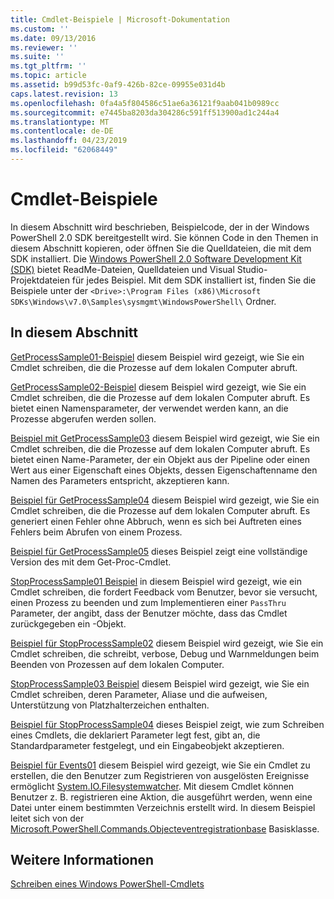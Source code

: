 ```yaml
---
title: Cmdlet-Beispiele | Microsoft-Dokumentation
ms.custom: ''
ms.date: 09/13/2016
ms.reviewer: ''
ms.suite: ''
ms.tgt_pltfrm: ''
ms.topic: article
ms.assetid: b99d53fc-0af9-426b-82ce-09955e031d4b
caps.latest.revision: 13
ms.openlocfilehash: 0fa4a5f804586c51ae6a36121f9aab041b0989cc
ms.sourcegitcommit: e7445ba8203da304286c591ff513900ad1c244a4
ms.translationtype: MT
ms.contentlocale: de-DE
ms.lasthandoff: 04/23/2019
ms.locfileid: "62068449"
---
```

# <a name="cmdlet-samples"></a>Cmdlet-Beispiele

In diesem Abschnitt wird beschrieben, Beispielcode, der in der Windows PowerShell 2.0 SDK bereitgestellt wird. Sie können Code in den Themen in diesem Abschnitt kopieren, oder öffnen Sie die Quelldateien, die mit dem SDK installiert. Die [Windows PowerShell 2.0 Software Development Kit (SDK)](https://www.microsoft.com/en-us/download/details.aspx?id=2560) bietet ReadMe-Dateien, Quelldateien und Visual Studio-Projektdateien für jedes Beispiel. Mit dem SDK installiert ist, finden Sie die Beispiele unter der `<Drive>:\Program Files (x86)\Microsoft SDKs\Windows\v7.0\Samples\sysmgmt\WindowsPowerShell\` Ordner.

## <a name="in-this-section"></a>In diesem Abschnitt

[GetProcessSample01-Beispiel](./getprocesssample01-sample.md) diesem Beispiel wird gezeigt, wie Sie ein Cmdlet schreiben, die die Prozesse auf dem lokalen Computer abruft.

[GetProcessSample02-Beispiel](./getprocesssample02-sample.md) diesem Beispiel wird gezeigt, wie Sie ein Cmdlet schreiben, die die Prozesse auf dem lokalen Computer abruft. Es bietet einen Namensparameter, der verwendet werden kann, an die Prozesse abgerufen werden sollen.

[Beispiel mit GetProcessSample03](./getprocesssample03-sample.md) diesem Beispiel wird gezeigt, wie Sie ein Cmdlet schreiben, die die Prozesse auf dem lokalen Computer abruft. Es bietet einen Name-Parameter, der ein Objekt aus der Pipeline oder einen Wert aus einer Eigenschaft eines Objekts, dessen Eigenschaftenname den Namen des Parameters entspricht, akzeptieren kann.

[Beispiel für GetProcessSample04](./getprocesssample04-sample.md) diesem Beispiel wird gezeigt, wie Sie ein Cmdlet schreiben, die die Prozesse auf dem lokalen Computer abruft. Es generiert einen Fehler ohne Abbruch, wenn es sich bei Auftreten eines Fehlers beim Abrufen von einem Prozess.

[Beispiel für GetProcessSample05](./getprocesssample05-sample.md) dieses Beispiel zeigt eine vollständige Version des mit dem Get-Proc-Cmdlet.

[StopProcessSample01 Beispiel](./stopprocesssample01-sample.md) in diesem Beispiel wird gezeigt, wie ein Cmdlet schreiben, die fordert Feedback vom Benutzer, bevor sie versucht, einen Prozess zu beenden und zum Implementieren einer `PassThru` Parameter, der angibt, dass der Benutzer möchte, dass das Cmdlet zurückgegeben ein -Objekt.

[Beispiel für StopProcessSample02](./stopprocesssample02-sample.md) diesem Beispiel wird gezeigt, wie Sie ein Cmdlet schreiben, die schreibt, verbose, Debug und Warnmeldungen beim Beenden von Prozessen auf dem lokalen Computer.

[StopProcessSample03 Beispiel](./stopprocesssample03-sample.md) diesem Beispiel wird gezeigt, wie Sie ein Cmdlet schreiben, deren Parameter, Aliase und die aufweisen, Unterstützung von Platzhalterzeichen enthalten.

[Beispiel für StopProcessSample04](./stopprocesssample04-sample.md) dieses Beispiel zeigt, wie zum Schreiben eines Cmdlets, die deklariert Parameter legt fest, gibt an, die Standardparameter festgelegt, und ein Eingabeobjekt akzeptieren.

[Beispiel für Events01](./events01-sample.md) diesem Beispiel wird gezeigt, wie Sie ein Cmdlet zu erstellen, die den Benutzer zum Registrieren von ausgelösten Ereignisse ermöglicht [System.IO.Filesystemwatcher](/dotnet/api/System.IO.FileSystemWatcher). Mit diesem Cmdlet können Benutzer z. B. registrieren eine Aktion, die ausgeführt werden, wenn eine Datei unter einem bestimmten Verzeichnis erstellt wird. In diesem Beispiel leitet sich von der [Microsoft.PowerShell.Commands.Objecteventregistrationbase](/dotnet/api/Microsoft.PowerShell.Commands.ObjectEventRegistrationBase) Basisklasse.

## <a name="see-also"></a>Weitere Informationen

[Schreiben eines Windows PowerShell-Cmdlets](./writing-a-windows-powershell-cmdlet.md)
